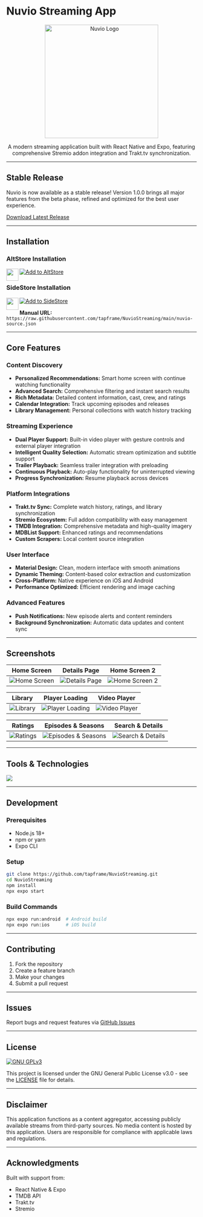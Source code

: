 # Nuvio Streaming App

<p align="center">
  <img src="assets/titlelogo.png" alt="Nuvio Logo" width="300"/>
</p>

<p align="center">
  A modern streaming application built with React Native and Expo, featuring comprehensive Stremio addon integration and Trakt.tv synchronization.
</p>

---

## Stable Release
Nuvio is now available as a stable release! Version 1.0.0 brings all major features from the beta phase, refined and optimized for the best user experience.

[Download Latest Release](https://github.com/tapframe/NuvioStreaming/tags)

---

## Installation

### AltStore Installation
<img src="https://upload.wikimedia.org/wikipedia/commons/2/20/AltStore_logo.png" width="32" height="32" align="left"> [![Add to AltStore](https://img.shields.io/badge/Add%20to-AltStore-blue?style=for-the-badge)](https://tinyurl.com/NuvioAltstore)

### SideStore Installation
<img src="https://github.com/SideStore/assets/blob/main/icon.png?raw=true" width="32" height="32" align="left"> [![Add to SideStore](https://img.shields.io/badge/Add%20to-SideStore-green?style=for-the-badge)](https://tinyurl.com/NuvioSidestore)

**Manual URL:** `https://raw.githubusercontent.com/tapframe/NuvioStreaming/main/nuvio-source.json`

---

## Core Features

### Content Discovery
- **Personalized Recommendations:** Smart home screen with continue watching functionality
- **Advanced Search:** Comprehensive filtering and instant search results
- **Rich Metadata:** Detailed content information, cast, crew, and ratings
- **Calendar Integration:** Track upcoming episodes and releases
- **Library Management:** Personal collections with watch history tracking

### Streaming Experience
- **Dual Player Support:** Built-in video player with gesture controls and external player integration
- **Intelligent Quality Selection:** Automatic stream optimization and subtitle support
- **Trailer Playback:** Seamless trailer integration with preloading
- **Continuous Playback:** Auto-play functionality for uninterrupted viewing
- **Progress Synchronization:** Resume playback across devices

### Platform Integrations
- **Trakt.tv Sync:** Complete watch history, ratings, and library synchronization
- **Stremio Ecosystem:** Full addon compatibility with easy management
- **TMDB Integration:** Comprehensive metadata and high-quality imagery
- **MDBList Support:** Enhanced ratings and recommendations
- **Custom Scrapers:** Local content source integration

### User Interface
- **Material Design:** Clean, modern interface with smooth animations
- **Dynamic Theming:** Content-based color extraction and customization
- **Cross-Platform:** Native experience on iOS and Android
- **Performance Optimized:** Efficient rendering and image caching

### Advanced Features
- **Push Notifications:** New episode alerts and content reminders
- **Background Synchronization:** Automatic data updates and content sync

---

## Screenshots

| Home Screen | Details Page | Home Screen 2 |
|:-----------:|:------------:|:-------------:|
| ![Home Screen](screesnhots/Simulator%20Screenshot%20-%20iPhone%2016%20Pro%20-%202025-08-27%20at%2021.08.32-portrait.png) | ![Details Page](screesnhots/WhatsApp%20Image%202025-09-02%20at%2000.24.31-portrait.png) | ![Home Screen 2](screesnhots/Simulator%20Screenshot%20-%20iPhone%2016%20Pro%20-%202025-08-27%20at%2021.09.43-portrait.png) |

| Library | Player Loading | Video Player |
|:-------:|:--------------:|:------------:|
| ![Library](screesnhots/Simulator%20Screenshot%20-%20iPhone%2016%20Pro%20-%202025-08-27%20at%2021.10.14-portrait.png) | ![Player Loading](screesnhots/Simulator%20Screenshot%20-%20iPhone%2016%20Pro%20-%202025-08-27%20at%2021.12.41-landscape.png) | ![Video Player](screesnhots/Simulator%20Screenshot%20-%20iPhone%2016%20Pro%20-%202025-08-27%20at%2021.13.36-landscape.png) |

| Ratings | Episodes & Seasons | Search & Details |
|:-------:|:------------------:|:----------------:|
| ![Ratings](screesnhots/ratingscreen-portrait.png) | ![Episodes & Seasons](screesnhots/seasonandepisode-portrait.png) | ![Search & Details](screesnhots/search-portrait.png) |

---

## Tools & Technologies

<p align="left">
  <a href="https://skillicons.dev">
    <img src="https://skillicons.dev/icons?i=react,typescript,nodejs,expo,github,githubactions&theme=light&perline=6" />
  </a>
</p>

---

## Development

### Prerequisites
- Node.js 18+
- npm or yarn
- Expo CLI

### Setup
```bash
git clone https://github.com/tapframe/NuvioStreaming.git
cd NuvioStreaming
npm install
npx expo start
```

### Build Commands
```bash
npx expo run:android  # Android build
npx expo run:ios      # iOS build
```

---

## Contributing

1. Fork the repository
2. Create a feature branch
3. Make your changes
4. Submit a pull request

---

## Issues

Report bugs and request features via [GitHub Issues](https://github.com/tapframe/NuvioStreaming/issues)

---



## License

[![GNU GPLv3](https://www.gnu.org/graphics/gplv3-127x51.png)](http://www.gnu.org/licenses/gpl-3.0.en.html)

This project is licensed under the GNU General Public License v3.0 - see the [LICENSE](LICENSE) file for details.

---

## Disclaimer

This application functions as a content aggregator, accessing publicly available streams from third-party sources. No media content is hosted by this application. Users are responsible for compliance with applicable laws and regulations.

---

## Acknowledgments

Built with support from:
- React Native & Expo
- TMDB API
- Trakt.tv
- Stremio